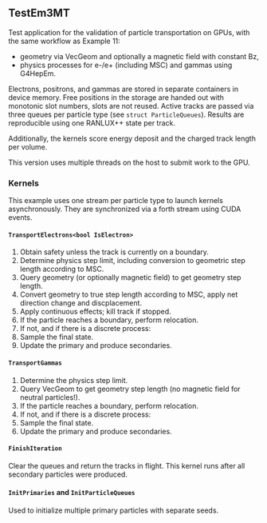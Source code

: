 <!--
SPDX-FileCopyrightText: 2021 CERN
SPDX-License-Identifier: CC-BY-4.0
-->

## TestEm3MT

Test application for the validation of particle transportation on GPUs, with the same workflow as Example 11:

 * geometry via VecGeom and optionally a magnetic field with constant Bz,
 * physics processes for e-/e+ (including MSC) and gammas using G4HepEm.

Electrons, positrons, and gammas are stored in separate containers in device memory.
Free positions in the storage are handed out with monotonic slot numbers, slots are not reused.
Active tracks are passed via three queues per particle type (see `struct ParticleQueues`).
Results are reproducible using one RANLUX++ state per track.

Additionally, the kernels score energy deposit and the charged track length per volume.

This version uses multiple threads on the host to submit work to the GPU.

### Kernels

This example uses one stream per particle type to launch kernels asynchronously.
They are synchronized via a forth stream using CUDA events.

#### `TransportElectrons<bool IsElectron>`

1. Obtain safety unless the track is currently on a boundary.
2. Determine physics step limit, including conversion to geometric step length according to MSC.
3. Query geometry (or optionally magnetic field) to get geometry step length.
4. Convert geometry to true step length according to MSC, apply net direction change and discplacement.
5. Apply continuous effects; kill track if stopped.
6. If the particle reaches a boundary, perform relocation.
7. If not, and if there is a discrete process:
 1. Sample the final state.
 2. Update the primary and produce secondaries.

#### `TransportGammas`

1. Determine the physics step limit.
2. Query VecGeom to get geometry step length (no magnetic field for neutral particles!).
3. If the particle reaches a boundary, perform relocation.
4. If not, and if there is a discrete process:
 1. Sample the final state.
 2. Update the primary and produce secondaries.

#### `FinishIteration`

Clear the queues and return the tracks in flight.
This kernel runs after all secondary particles were produced.

#### `InitPrimaries` and `InitParticleQueues`

Used to initialize multiple primary particles with separate seeds.
